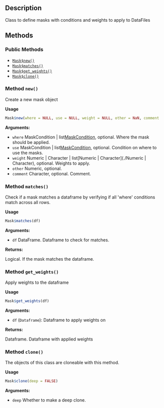 ## Description

Class to define masks with conditions and weights to apply to DataFiles


## Methods

### Public Methods

* [`Mask$new()`](#method-Mask-new)
* [`Mask$matches()`](#method-Mask-matches)
* [`Mask$get_weights()`](#method-Mask-get_weights)
* [`Mask$clone()`](#method-Mask-clone)

<a id="method-Mask-new"></a>
### Method `new()`

Create a new mask object


<b>Usage</b>

```r
Mask$new(where = NULL, use = NULL, weight = NULL, other = NaN, comment = "")
```

<b>Arguments:</b>

* `where` MaskCondition | list[MaskCondition](./MaskCondition), optional. Where the mask should be applied.
* `use` MaskCondition | list[MaskCondition](./MaskCondition), optional. Condition on where to use the masks.
* `weight` Numeric | Character | list[Numeric | Character](./Numeric | Character), optional. Weights to apply.
* `other` Numeric, optional.
* `comment` Character, optional. Comment.


<a id="method-Mask-matches"></a>
### Method `matches()`

Check if a mask matches a dataframe by verifying if all 'where' conditions match across all rows.


<b>Usage</b>

```r
Mask$matches(df)
```

<b>Arguments:</b>

* `df` DataFrame. Dataframe to check for matches.


<b>Returns:</b>


Logical. If the mask matches the dataframe.


<a id="method-Mask-get_weights"></a>
### Method `get_weights()`

Apply weights to the dataframe


<b>Usage</b>

```r
Mask$get_weights(df)
```

<b>Arguments:</b>

* `df` (`Dataframe`): Dataframe to apply weights on


<b>Returns:</b>


Dataframe. Dataframe with applied weights


<a id="method-Mask-clone"></a>
### Method `clone()`

The objects of this class are cloneable with this method.


<b>Usage</b>

```r
Mask$clone(deep = FALSE)
```

<b>Arguments:</b>

* `deep` Whether to make a deep clone.


